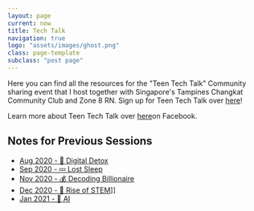 ```yaml
---
layout: page
current: now
title: Tech Talk
navigation: true
logo: "assets/images/ghost.png"
class: page-template
subclass: "post page"
---
```


Here you can find all the resources for the "Teen Tech Talk" Community sharing event that I host together with Singapore's Tampines Changkat Community Club and Zone 8 RN. Sign up for Teen Tech Talk over [here](https://teentechtalk.substack.com)!

Learn more about Teen Tech Talk over [here](https://www.facebook.com/TCZN8RN)on Facebook.

## Notes for Previous Sessions
- [Aug 2020 - 📱 Digital Detox](digital-detox)
- [Sep 2020 - 💤 Lost Sleep](sleep)
- [Nov 2020 - 💰 Decoding Billionaire](billionaire)
- [Dec 2020 - 🧪 Rise of STEM](stem)]]
- [Jan 2021 - 🚀 AI](404)

